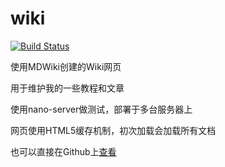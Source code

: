 # wiki

[![Build Status](https://ci.fornever.org/buildStatus/icon?job=wiki)](https://ci.fornever.org/job/wiki/)

使用MDWiki创建的Wiki网页

用于维护我的一些教程和文章

使用nano-server做测试，部署于多台服务器上

网页使用HTML5缓存机制，初次加载会加载所有文档

也可以直接在Github上[查看](wikifile/README.md)